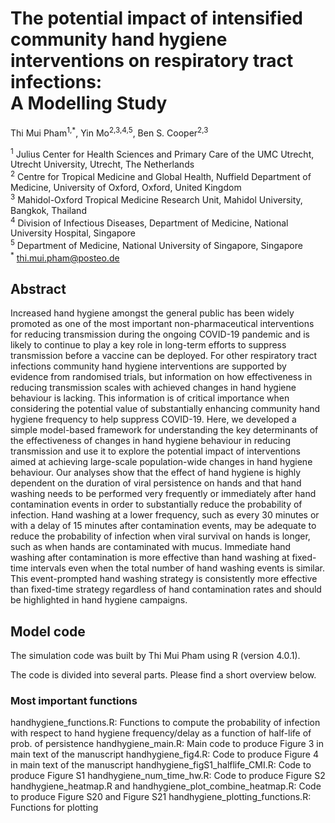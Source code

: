 # The potential impact of intensified community hand hygiene interventions on respiratory tract infections: <br> A Modelling Study
Thi Mui Pham<sup>1,*</sup>, Yin Mo<sup>2,3,4,5</sup>, Ben S. Cooper<sup>2,3</sup>

<sup>1</sup> Julius Center for Health Sciences and Primary Care of the UMC Utrecht, Utrecht University, Utrecht, The Netherlands <br>
<sup>2</sup> Centre for Tropical Medicine and Global Health, Nuffield Department of Medicine, University of Oxford, Oxford, United Kingdom <br>
<sup>3</sup> Mahidol-Oxford Tropical Medicine Research Unit, Mahidol University, Bangkok, Thailand <br>
<sup>4</sup> Division of Infectious Diseases, Department of Medicine, National University Hospital, Singapore <br>
<sup>5</sup> Department of Medicine, National University of Singapore, Singapore <br>
<sup>*</sup> <thi.mui.pham@posteo.de>

## Abstract
Increased hand hygiene amongst the general public has been widely promoted as one of the most important non-pharmaceutical interventions for reducing transmission during the ongoing COVID-19 pandemic and is likely to continue to play a key role in long-term efforts to suppress transmission before a vaccine can be deployed. For other respiratory tract infections community hand hygiene interventions are supported by evidence from randomised trials, but information on how effectiveness in reducing transmission scales with achieved changes in hand hygiene behaviour is lacking. This information is of critical importance when considering the potential value of substantially enhancing community hand hygiene frequency to help suppress COVID-19. Here, we developed a simple model-based framework for understanding the key determinants of the effectiveness of changes in hand hygiene behaviour in reducing transmission and use it to explore the potential impact of interventions aimed at achieving large-scale population-wide changes in hand hygiene behaviour. Our analyses show that the effect of hand hygiene is highly dependent on the duration of viral persistence on hands and that hand washing needs to be performed very frequently or immediately after hand contamination events in order to substantially reduce the probability of infection. Hand washing at a lower frequency, such as every 30 minutes or with a delay of 15 minutes after contamination events, may be adequate to reduce the probability of infection when viral survival on hands is longer, such as when hands are contaminated with mucus. Immediate hand washing after contamination is more effective than hand washing at fixed-time intervals even when the total number of hand washing events is similar. This event-prompted hand washing strategy is consistently more effective than fixed-time strategy regardless of hand contamination rates and should be highlighted in hand hygiene campaigns.

## Model code
The simulation code was built by Thi Mui Pham using R (version 4.0.1).

The code is divided into several parts. Please find a short overview below.

### Most important functions

handhygiene_functions.R: Functions to compute the probability of infection with respect to hand hygiene frequency/delay as a function of half-life of prob. of persistence 
handhygiene_main.R: Main code to produce Figure 3 in main text of the manuscript
handhygiene_fig4.R: Code to produce Figure 4 in main text of the manuscript
handhygiene_figS1_halflife_CMI.R: Code to produce Figure S1
handhygiene_num_time_hw.R: Code to produce Figure S2
handhygiene_heatmap.R and handhygiene_plot_combine_heatmap.R: Code to produce Figure S20 and Figure S21
handhygiene_plotting_functions.R: Functions for plotting

